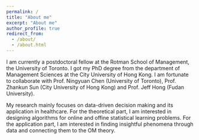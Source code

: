```yaml
---
permalink: /
title: "About me"
excerpt: "About me"
author_profile: true
redirect_from: 
  - /about/
  - /about.html
---
```


I am currently a postdoctoral fellow at the Rotman School of Management, the University of Toronto. I got my PhD degree from the department of Management Sciences at the City University of Hong Kong. I am fortunate to collaborate with Prof. Ningyuan Chen (University of Toronto), Prof. Zhankun Sun (City University of Hong Kong) and Prof. Jeff Hong (Fudan University).

My research mainly focuses on data-driven decision making and its application in healthcare. For the theoretical part, I am interested in designing algorithms for online and offine statistical learning problems. For the application part, I am interested in finding insightful phenomena through data and connecting them to the OM theory.
